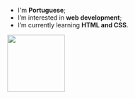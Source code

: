 - I'm <strong>Portuguese</strong>;
- I’m interested in <strong>web development</strong>;
- I’m currently learning <strong>HTML and CSS</strong>.

<div>
  <a href="https://github.com/alexkoyomi%22%3E
  <img height="140em" src="https://github-readme-stats.vercel.app/api?username=alexkoyomi&show_icons=true&theme=dark&include_all_commits=true&count_private=true%22/%3E
  <img height="140em" src="https://github-readme-stats.vercel.app/api/top-langs/?username=alexkoyomi&layout=compact&langs_count=7&theme=dracula%22/%3E
</div>
<div>
<img src="https://cdn.pixabay.com/photo/2017/08/05/11/16/logo-2582748_1280.png" width="130" height="130"><img src="https://cdn.pixabay.com/photo/2017/08/05/11/16/logo-2582747_1280.png" width="130" height="130">
  </div>

<!---
AlexKoyomi/AlexKoyomi is a ✨ special ✨ repository because its `README.md` (this file) appears on your GitHub profile.
You can click the Preview link to take a look at your changes.
--->
